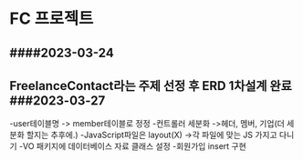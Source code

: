 # FC 프로젝트

####2023-03-24 
---
FreelanceContact라는 주제 선정 후 ERD 1차설계 완료
###2023-03-27  
---
-user테이블명 
    -> member테이블로 정정
-컨트롤러 세분화 
    ->헤더, 멤버, 기업(더 세분화 할지는 추후에.)
-JavaScript파일은 layout(X)
    ->각 파일에 맞는 JS 가지고 다니기
-VO 패키지에 데이터베이스 자료 클래스 설정
-회원가입 insert 구현
